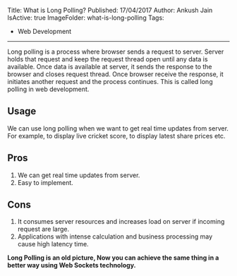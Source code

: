 Title: What is Long Polling?
Published: 17/04/2017
Author: Ankush Jain
IsActive: true
ImageFolder: what-is-long-polling
Tags:
  - Web Development
---
Long polling is a process where browser sends a request to server. Server holds that request and keep the request thread open until any data is available. Once data is available at server, it sends the response to the browser and closes request thread. Once browser receive the response, it initiates another request and the process continues. This is called long polling in web development.

## Usage
We can use long polling when we want to get real time updates from server. For example, to display live cricket score, to display latest share prices etc.

## Pros
1.  We can get real time updates from server.
2.  Easy to implement.

## Cons
1.  It consumes server resources and increases load on server if incoming request are large.
2.  Applications with intense calculation and business processing may cause high latency time.

**Long Polling is an old picture, Now you can achieve the same thing in a better way using Web Sockets technology.**

                
